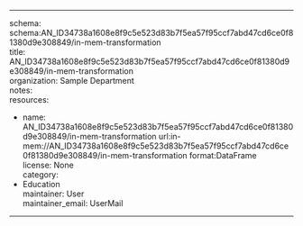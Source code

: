 


---  
schema: schema:AN_ID34738a1608e8f9c5e523d83b7f5ea57f95ccf7abd47cd6ce0f81380d9e308849/in-mem-transformation  
title: AN_ID34738a1608e8f9c5e523d83b7f5ea57f95ccf7abd47cd6ce0f81380d9e308849/in-mem-transformation  
organization: Sample Department  
notes:   
resources:  
- name: AN_ID34738a1608e8f9c5e523d83b7f5ea57f95ccf7abd47cd6ce0f81380d9e308849/in-mem-transformation 
 url:in-mem://AN_ID34738a1608e8f9c5e523d83b7f5ea57f95ccf7abd47cd6ce0f81380d9e308849/in-mem-transformation 
 format:DataFrame  
license: None  
category:
 - Education  
maintainer: User  
maintainer_email: UserMail  
---